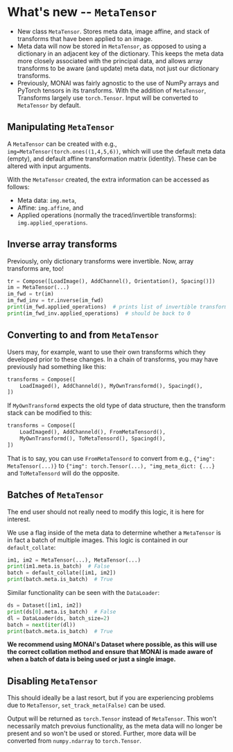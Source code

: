 # What's new -- `MetaTensor`

- New class `MetaTensor`. Stores meta data, image affine, and stack of transforms that have been applied to an image.
- Meta data will now be stored in `MetaTensor`, as opposed to using a dictionary in an adjacent key of the dictionary. This keeps the meta data more closely associated with the principal data, and allows array transforms to be aware (and update) meta data, not just our dictionary transforms.
- Previously, MONAI was fairly agnostic to the use of NumPy arrays and PyTorch tensors in its transforms. With the addition of `MetaTensor`,
Transforms largely use `torch.Tensor`. Input will be converted to `MetaTensor` by default.

## Manipulating `MetaTensor`

A `MetaTensor` can be created with e.g., `img=MetaTensor(torch.ones((1,4,5,6))`, which will use the default meta data (empty), and default affine transformation matrix (identity). These can be altered with input arguments.

With the `MetaTensor` created, the extra information can be accessed as follows:

- Meta data: `img.meta`,
- Affine: `img.affine`, and
- Applied operations (normally the traced/invertible transforms): `img.applied_operations`.

## Inverse array transforms

Previously, only dictionary transforms were invertible. Now, array transforms are, too!

```python
tr = Compose([LoadImage(), AddChannel(), Orientation(), Spacing()])
im = MetaTensor(...)
im_fwd = tr(im)
im_fwd_inv = tr.inverse(im_fwd)
print(im_fwd.applied_operations)  # prints list of invertible transforms
print(im_fwd_inv.applied_operations)  # should be back to 0
```

## Converting to and from `MetaTensor`

Users may, for example, want to use their own transforms which they developed prior to these changes. In a chain of transforms, you may have previously had something like this:

```python
transforms = Compose([
    LoadImaged(), AddChanneld(), MyOwnTransformd(), Spacingd(),
])
```

If `MyOwnTransformd` expects the old type of data structure, then the transform stack can be modified to this:

```python
transforms = Compose([
    LoadImaged(), AddChanneld(), FromMetaTensord(),
    MyOwnTransformd(), ToMetaTensord(), Spacingd(),
])
```

That is to say, you can use `FromMetaTensord` to convert from e.g., `{"img": MetaTensor(...)}` to `{"img": torch.Tensor(...), "img_meta_dict: {...}` and `ToMetaTensord` will do the opposite.

## Batches of `MetaTensor`

The end user should not really need to modify this logic, it is here for interest.

We use a flag inside of the meta data to determine whether a `MetaTensor` is in fact a batch of multiple images. This logic is contained in our `default_collate`:

```python
im1, im2 = MetaTensor(...), MetaTensor(...)
print(im1.meta.is_batch)  # False
batch = default_collate([im1, im2])
print(batch.meta.is_batch)  # True
```

Similar functionality can be seen with the `DataLoader`:
```python
ds = Dataset([im1, im2])
print(ds[0].meta.is_batch)  # False
dl = DataLoader(ds, batch_size=2)
batch = next(iter(dl))
print(batch.meta.is_batch)  # True
```

**We recommend using MONAI's Dataset where possible, as this will use the correct collation method and ensure that MONAI is made aware of when a batch of data is being used or just a single image.**

## Disabling `MetaTensor`

This should ideally be a last resort, but if you are experiencing problems due to `MetaTensor`, `set_track_meta(False)` can be used.

Output will be returned as `torch.Tensor` instead of `MetaTensor`. This won't necessarily match prevoius functionality, as the meta data will no longer be present and so won't be used or stored. Further, more data will be converted from `numpy.ndarray` to `torch.Tensor`.